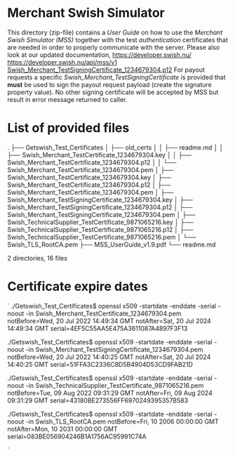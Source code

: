# Merchant Swish Simulator #

This directory (zip-file) contains a *User Guide* on how to use the
*Merchant Swish Simulator (MSS)* together with the test
*authentication* certificates that are needed in order to properly
communicate with the server. 
Please also look at our updated documentation,
https://developer.swish.nu/
https://developer.swish.nu/api/mss/v1
[Swish_Merchant_TestSigningCertificate_1234679304.p12](Getswish_Test_Certificates%2FSwish_Merchant_TestSigningCertificate_1234679304.p12)
For payout requests a specific *Swish_Merchant_TestSigningCertificate*
is provided that **must** be used to sign the payout request payload
(create the signature property value). No other signing certificate
will be accepted by MSS but result in error message returned to
caller.

# List of provided files #

.
├── Getswish_Test_Certificates
│   ├── old_certs
│   │   ├── readme.md
│   │   ├── Swish_Merchant_TestCertificate_1234679304.key
│   │   ├── Swish_Merchant_TestCertificate_1234679304.p12
│   │   └── Swish_Merchant_TestCertificate_1234679304.pem
│   ├── Swish_Merchant_TestCertificate_1234679304.key
│   ├── Swish_Merchant_TestCertificate_1234679304.p12
│   ├── Swish_Merchant_TestCertificate_1234679304.pem
│   ├── Swish_Merchant_TestSigningCertificate_1234679304.key
│   ├── Swish_Merchant_TestSigningCertificate_1234679304.p12
│   ├── Swish_Merchant_TestSigningCertificate_1234679304.pem
│   ├── Swish_TechnicalSupplier_TestCertificate_9871065216.key
│   ├── Swish_TechnicalSupplier_TestCertificate_9871065216.p12
│   ├── Swish_TechnicalSupplier_TestCertificate_9871065216.pem
│   └── Swish_TLS_RootCA.pem
├── MSS_UserGuide_v1.9.pdf
└── readme.md

2 directories, 16 files


# Certificate expire dates #

`
./Getswish_Test_Certificates$ openssl x509 -startdate -enddate -serial -noout -in Swish_Merchant_TestCertificate_1234679304.pem 
notBefore=Wed, 20 Jul 2022 14:49:34 GMT
notAfter=Sat, 20 Jul 2024 14:49:34 GMT
serial=4EF5C55AA5E475A3611087A4897F3F13

./Getswish_Test_Certificates$ openssl x509 -startdate -enddate -serial -noout -in Swish_Merchant_TestSigningCertificate_1234679304.pem 
notBefore=Wed, 20 Jul 2022 14:40:25 GMT
notAfter=Sat, 20 Jul 2024 14:40:25 GMT
serial=51FFA3C2336C8D5B4904D53CD9FAB21D

./Getswish_Test_Certificates$ openssl x509 -startdate -enddate -serial -noout -in Swish_TechnicalSupplier_TestCertificate_9871065216.pem 
notBefore=Tue, 09 Aug 2022 09:31:29 GMT
notAfter=Fri, 09 Aug 2024 09:31:29 GMT
serial=43180BE273556FF6970249395357B583

./Getswish_Test_Certificates$ openssl x509 -startdate -enddate -serial -noout -in Swish_TLS_RootCA.pem 
notBefore=Fri, 10 2006 00:00:00 GMT
notAfter=Mon, 10 2031 00:00:00 GMT
serial=083BE056904246B1A1756AC95991C74A

`

